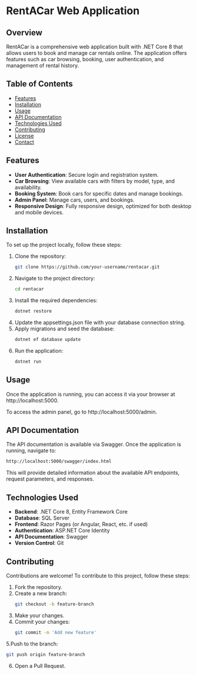 # RentACar Web Application


## Overview

RentACar is a comprehensive web application built with .NET Core 8 that allows users to book and manage car rentals online. The application offers features such as car browsing, booking, user authentication, and management of rental history.

## Table of Contents

- [Features](#features)
- [Installation](#installation)
- [Usage](#usage)
- [API Documentation](#api-documentation)
- [Technologies Used](#technologies-used)
- [Contributing](#contributing)
- [License](#license)
- [Contact](#contact)

## Features

- **User Authentication**: Secure login and registration system.
- **Car Browsing**: View available cars with filters by model, type, and availability.
- **Booking System**: Book cars for specific dates and manage bookings.
- **Admin Panel**: Manage cars, users, and bookings.
- **Responsive Design**: Fully responsive design, optimized for both desktop and mobile devices.

## Installation

To set up the project locally, follow these steps:

1. Clone the repository:
   ```bash
   git clone https://github.com/your-username/rentacar.git

2. Navigate to the project directory:
   ```bash
   cd rentacar
3. Install the required dependencies:
   ```bash
   dotnet restore
4. Update the appsettings.json file with your database connection string.
5. Apply migrations and seed the database:
   ```bash
   dotnet ef database update
6. Run the application:
   ```bash
   dotnet run

## Usage
Once the application is running, you can access it via your browser at http://localhost:5000.

To access the admin panel, go to http://localhost:5000/admin.

## API Documentation
The API documentation is available via Swagger. Once the application is running, navigate to:
```bash
http://localhost:5000/swagger/index.html
```
This will provide detailed information about the available API endpoints, request parameters, and responses.

## Technologies Used

- **Backend**: .NET Core 8, Entity Framework Core
- **Database**: SQL Server
- **Frontend**: Razor Pages (or Angular, React, etc. if used)
- **Authentication**: ASP.NET Core Identity
- **API Documentation**: Swagger
- **Version Control**: Git

## Contributing
Contributions are welcome! To contribute to this project, follow these steps:

1. Fork the repository.
2. Create a new branch:
   ```bash
   git checkout -b feature-branch
   ```
3. Make your changes.
4. Commit your changes:
   ```bash
   git commit -m 'Add new feature'
   ```
5.Push to the branch:
   ```bash
   git push origin feature-branch
   ```
6. Open a Pull Request.
   
